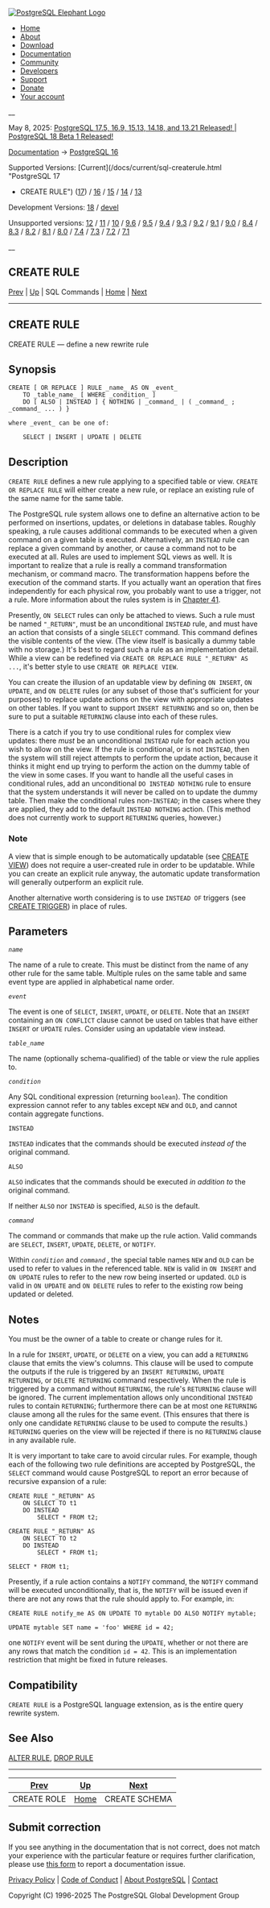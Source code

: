[ ![PostgreSQL Elephant Logo](/media/img/about/press/elephant.png) ](/)

  * [Home](/ "Home")
  * [About](/about/ "About")
  * [Download](/download/ "Download")
  * [Documentation](/docs/ "Documentation")
  * [Community](/community/ "Community")
  * [Developers](/developer/ "Developers")
  * [Support](/support/ "Support")
  * [Donate](/about/donate/ "Donate")
  * [Your account](/account/ "Your account")

__

May 8, 2025: [ PostgreSQL 17.5, 16.9, 15.13, 14.18, and 13.21 Released! ](/about/news/postgresql-175-169-1513-1418-and-1321-released-3072/) | [ PostgreSQL 18 Beta 1 Released! ](/about/news/postgresql-18-beta-1-released-3070/)

[Documentation](/docs/ "Documentation") -> [PostgreSQL
16](/docs/16/index.html)

Supported Versions: [Current](/docs/current/sql-createrule.html "PostgreSQL 17
- CREATE RULE") ([17](/docs/17/sql-createrule.html "PostgreSQL 17 - CREATE
RULE")) / [16](/docs/16/sql-createrule.html "PostgreSQL 16 - CREATE RULE") /
[15](/docs/15/sql-createrule.html "PostgreSQL 15 - CREATE RULE") /
[14](/docs/14/sql-createrule.html "PostgreSQL 14 - CREATE RULE") /
[13](/docs/13/sql-createrule.html "PostgreSQL 13 - CREATE RULE")

Development Versions: [18](/docs/18/sql-createrule.html "PostgreSQL 18 -
CREATE RULE") / [devel](/docs/devel/sql-createrule.html "PostgreSQL devel -
CREATE RULE")

Unsupported versions: [12](/docs/12/sql-createrule.html "PostgreSQL 12 -
CREATE RULE") / [11](/docs/11/sql-createrule.html "PostgreSQL 11 - CREATE
RULE") / [10](/docs/10/sql-createrule.html "PostgreSQL 10 - CREATE RULE") /
[9.6](/docs/9.6/sql-createrule.html "PostgreSQL 9.6 - CREATE RULE") /
[9.5](/docs/9.5/sql-createrule.html "PostgreSQL 9.5 - CREATE RULE") /
[9.4](/docs/9.4/sql-createrule.html "PostgreSQL 9.4 - CREATE RULE") /
[9.3](/docs/9.3/sql-createrule.html "PostgreSQL 9.3 - CREATE RULE") /
[9.2](/docs/9.2/sql-createrule.html "PostgreSQL 9.2 - CREATE RULE") /
[9.1](/docs/9.1/sql-createrule.html "PostgreSQL 9.1 - CREATE RULE") /
[9.0](/docs/9.0/sql-createrule.html "PostgreSQL 9.0 - CREATE RULE") /
[8.4](/docs/8.4/sql-createrule.html "PostgreSQL 8.4 - CREATE RULE") /
[8.3](/docs/8.3/sql-createrule.html "PostgreSQL 8.3 - CREATE RULE") /
[8.2](/docs/8.2/sql-createrule.html "PostgreSQL 8.2 - CREATE RULE") /
[8.1](/docs/8.1/sql-createrule.html "PostgreSQL 8.1 - CREATE RULE") /
[8.0](/docs/8.0/sql-createrule.html "PostgreSQL 8.0 - CREATE RULE") /
[7.4](/docs/7.4/sql-createrule.html "PostgreSQL 7.4 - CREATE RULE") /
[7.3](/docs/7.3/sql-createrule.html "PostgreSQL 7.3 - CREATE RULE") /
[7.2](/docs/7.2/sql-createrule.html "PostgreSQL 7.2 - CREATE RULE") /
[7.1](/docs/7.1/sql-createrule.html "PostgreSQL 7.1 - CREATE RULE")

__

CREATE RULE  
---  
[Prev](sql-createrole.html "CREATE ROLE")  | [Up](sql-commands.html "SQL Commands") | SQL Commands | [Home](index.html "PostgreSQL 16.9 Documentation") |  [Next](sql-createschema.html "CREATE SCHEMA")  
  
* * *

## CREATE RULE

CREATE RULE — define a new rewrite rule

## Synopsis

    
    
    CREATE [ OR REPLACE ] RULE _name_ AS ON _event_
        TO _table_name_ [ WHERE _condition_ ]
        DO [ ALSO | INSTEAD ] { NOTHING | _command_ | ( _command_ ; _command_ ... ) }
    
    where _event_ can be one of:
    
        SELECT | INSERT | UPDATE | DELETE
    

## Description

`CREATE RULE` defines a new rule applying to a specified table or view.
`CREATE OR REPLACE RULE` will either create a new rule, or replace an existing
rule of the same name for the same table.

The PostgreSQL rule system allows one to define an alternative action to be
performed on insertions, updates, or deletions in database tables. Roughly
speaking, a rule causes additional commands to be executed when a given
command on a given table is executed. Alternatively, an `INSTEAD` rule can
replace a given command by another, or cause a command not to be executed at
all. Rules are used to implement SQL views as well. It is important to realize
that a rule is really a command transformation mechanism, or command macro.
The transformation happens before the execution of the command starts. If you
actually want an operation that fires independently for each physical row, you
probably want to use a trigger, not a rule. More information about the rules
system is in [Chapter 41](rules.html "Chapter 41. The Rule System").

Presently, `ON SELECT` rules can only be attached to views. Such a rule must
be named `"_RETURN"`, must be an unconditional `INSTEAD` rule, and must have
an action that consists of a single `SELECT` command. This command defines the
visible contents of the view. (The view itself is basically a dummy table with
no storage.) It's best to regard such a rule as an implementation detail.
While a view can be redefined via `CREATE OR REPLACE RULE "_RETURN" AS ...`,
it's better style to use `CREATE OR REPLACE VIEW`.

You can create the illusion of an updatable view by defining `ON INSERT`, `ON
UPDATE`, and `ON DELETE` rules (or any subset of those that's sufficient for
your purposes) to replace update actions on the view with appropriate updates
on other tables. If you want to support `INSERT RETURNING` and so on, then be
sure to put a suitable `RETURNING` clause into each of these rules.

There is a catch if you try to use conditional rules for complex view updates:
there _must_ be an unconditional `INSTEAD` rule for each action you wish to
allow on the view. If the rule is conditional, or is not `INSTEAD`, then the
system will still reject attempts to perform the update action, because it
thinks it might end up trying to perform the action on the dummy table of the
view in some cases. If you want to handle all the useful cases in conditional
rules, add an unconditional `DO INSTEAD NOTHING` rule to ensure that the
system understands it will never be called on to update the dummy table. Then
make the conditional rules non-`INSTEAD`; in the cases where they are applied,
they add to the default `INSTEAD NOTHING` action. (This method does not
currently work to support `RETURNING` queries, however.)

### Note

A view that is simple enough to be automatically updatable (see [CREATE
VIEW](sql-createview.html "CREATE VIEW")) does not require a user-created rule
in order to be updatable. While you can create an explicit rule anyway, the
automatic update transformation will generally outperform an explicit rule.

Another alternative worth considering is to use `INSTEAD OF` triggers (see
[CREATE TRIGGER](sql-createtrigger.html "CREATE TRIGGER")) in place of rules.

## Parameters

_`name`_

    

The name of a rule to create. This must be distinct from the name of any other
rule for the same table. Multiple rules on the same table and same event type
are applied in alphabetical name order.

_`event`_

    

The event is one of `SELECT`, `INSERT`, `UPDATE`, or `DELETE`. Note that an
`INSERT` containing an `ON CONFLICT` clause cannot be used on tables that have
either `INSERT` or `UPDATE` rules. Consider using an updatable view instead.

_`table_name`_

    

The name (optionally schema-qualified) of the table or view the rule applies
to.

_`condition`_

    

Any SQL conditional expression (returning `boolean`). The condition expression
cannot refer to any tables except `NEW` and `OLD`, and cannot contain
aggregate functions.

`INSTEAD`

    

`INSTEAD` indicates that the commands should be executed _instead of_ the
original command.

`ALSO`

    

`ALSO` indicates that the commands should be executed _in addition to_ the
original command.

If neither `ALSO` nor `INSTEAD` is specified, `ALSO` is the default.

_`command`_

    

The command or commands that make up the rule action. Valid commands are
`SELECT`, `INSERT`, `UPDATE`, `DELETE`, or `NOTIFY`.

Within _`condition`_ and _`command`_ , the special table names `NEW` and `OLD`
can be used to refer to values in the referenced table. `NEW` is valid in `ON
INSERT` and `ON UPDATE` rules to refer to the new row being inserted or
updated. `OLD` is valid in `ON UPDATE` and `ON DELETE` rules to refer to the
existing row being updated or deleted.

## Notes

You must be the owner of a table to create or change rules for it.

In a rule for `INSERT`, `UPDATE`, or `DELETE` on a view, you can add a
`RETURNING` clause that emits the view's columns. This clause will be used to
compute the outputs if the rule is triggered by an `INSERT RETURNING`, `UPDATE
RETURNING`, or `DELETE RETURNING` command respectively. When the rule is
triggered by a command without `RETURNING`, the rule's `RETURNING` clause will
be ignored. The current implementation allows only unconditional `INSTEAD`
rules to contain `RETURNING`; furthermore there can be at most one `RETURNING`
clause among all the rules for the same event. (This ensures that there is
only one candidate `RETURNING` clause to be used to compute the results.)
`RETURNING` queries on the view will be rejected if there is no `RETURNING`
clause in any available rule.

It is very important to take care to avoid circular rules. For example, though
each of the following two rule definitions are accepted by PostgreSQL, the
`SELECT` command would cause PostgreSQL to report an error because of
recursive expansion of a rule:

    
    
    CREATE RULE "_RETURN" AS
        ON SELECT TO t1
        DO INSTEAD
            SELECT * FROM t2;
    
    CREATE RULE "_RETURN" AS
        ON SELECT TO t2
        DO INSTEAD
            SELECT * FROM t1;
    
    SELECT * FROM t1;
    

Presently, if a rule action contains a `NOTIFY` command, the `NOTIFY` command
will be executed unconditionally, that is, the `NOTIFY` will be issued even if
there are not any rows that the rule should apply to. For example, in:

    
    
    CREATE RULE notify_me AS ON UPDATE TO mytable DO ALSO NOTIFY mytable;
    
    UPDATE mytable SET name = 'foo' WHERE id = 42;
    

one `NOTIFY` event will be sent during the `UPDATE`, whether or not there are
any rows that match the condition `id = 42`. This is an implementation
restriction that might be fixed in future releases.

## Compatibility

`CREATE RULE` is a PostgreSQL language extension, as is the entire query
rewrite system.

## See Also

[ALTER RULE](sql-alterrule.html "ALTER RULE"), [DROP RULE](sql-droprule.html
"DROP RULE")

* * *

[Prev](sql-createrole.html "CREATE ROLE")  | [Up](sql-commands.html "SQL Commands") |  [Next](sql-createschema.html "CREATE SCHEMA")  
---|---|---  
CREATE ROLE  | [Home](index.html "PostgreSQL 16.9 Documentation") |  CREATE SCHEMA  
  
## Submit correction

If you see anything in the documentation that is not correct, does not match
your experience with the particular feature or requires further clarification,
please use [this form](/account/comments/new/16/sql-createrule.html/) to
report a documentation issue.

[Privacy Policy](/about/privacypolicy) | [Code of Conduct](/about/policies/coc/) | [About PostgreSQL](/about/) | [Contact](/about/contact/)  

Copyright (C) 1996-2025 The PostgreSQL Global Development Group

